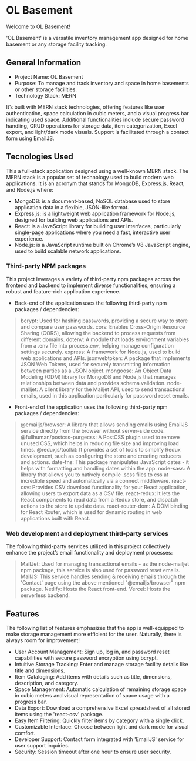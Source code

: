 # OL Basement

Welcome to OL Basement! 

'OL Basement' is a versatile inventory management app designed for home basement or any storage facility tracking.

## General Information

- Project Name: OL Basement
- Purpose: To manage and track inventory and space in home basements or other storage facilities.
- Technology Stack: MERN

 It’s built with MERN stack technologies, offering features like user authentication, space calculation in cubic meters, and a visual progress bar indicating used space. Additional functionalities include secure password handling, CRUD operations for storage data, item categorization, Excel export, and light/dark mode visuals. Support is facilitated through a contact form using EmailJS.

## Tecnologies Used

This a full-stack application designed using a well-known MERN stack. The MERN stack is a popular set of technology used to build modern web applications. It is an acronym that stands for MongoDB, Express.js, React, and Node.js where:

- MongoDB: is a document-based, NoSQL database used to store application data in a flexible, JSON-like format.
- Express.js: is a lightweight web application framework for Node.js, designed for building web applications and APIs.
- React: is a JavaScript library for building user interfaces, particularly single-page applications where you need a fast, interactive user experience.
- Node.js: is a JavaScript runtime built on Chrome’s V8 JavaScript engine, used to build scalable network applications.

### Third-party NPM packages

This project leverages a variety of third-party npm packages across the frontend and backend to implement diverse functionalities, ensuring a robust and feature-rich application experience.

- Back-end of the application uses the following third-party npm packages / dependencies:

> bcrypt: Used for hashing passwords, providing a secure way to store and compare user passwords.
> cors: Enables Cross-Origin Resource Sharing (CORS), allowing the backend to process requests from different domains.
> dotenv: A module that loads environment variables from a .env file into process.env, helping manage configuration settings securely.
> express: A framework for Node.js, used to build web applications and APIs.
> jsonwebtoken: A package that implements JSON Web Tokens, used for securely transmitting information between parties as a JSON object.
> mongoose: An Object Data Modeling (ODM) library for MongoDB and Node.js that manages relationships between data and provides schema validation.
> node-mailjet: A client library for the Mailjet API, used to send transactional emails, used in this application particularly for password reset emails.

- Front-end of the application uses the following third-party npm packages / dependencies:

> @emailjs/browser: A library that allows sending emails using EmailJS service directly from the browser without server-side code.
> @fullhuman/postcss-purgecss: A PostCSS plugin used to remove unused CSS, which helps in reducing file size and improving load times. 
> @reduxjs/toolkit: It provides a set of tools to simplify Redux development, such as configuring the store and creating reducers and actions.
> date-fns: This package manipulates JavaScript dates - it helps with formatting and handling dates within the app.
> node-sass: A library that allows you to natively compile .scss files to css at incredible speed and automatically via a connect middleware.
> react-csv: Provides CSV download functionality for your React application, allowing users to export data as a CSV file.
> react-redux: It lets the React components to read data from a Redux store, and dispatch actions to the store to update data.
> react-router-dom: A DOM binding for React Router, which is used for dynamic routing in web applications built with React.

### Web development and deployment third-party services

The following third-party services utilized in this project collectively enhance the project’s email functionality and deployment processes:

> MailJet: Used for managing transactional emails - as the node-mailjet npm package, this service is also used for password reset emails.
> MailJS: This service handles sending & receiving emails through the 'Contact' page using the above mentioned "@emailjs/browser" npm package.
> Netlify: Hosts the React front-end.
> Vercel: Hosts the serverless backend.

## Features

The following list of features emphasizes that the app is well-equipped to make storage management more efficient for the user. Naturally, there is always room for improvement!

- User Account Management: Sign up, log in, and password reset capabilities with secure password encryption using bcrypt.
- Intuitive Storage Tracking: Enter and manage storage facility details like title and dimensions.
- Item Cataloging: Add items with details such as title, dimensions, description, and category.
- Space Management: Automatic calculation of remaining storage space in cubic meters and visual representation of space usage with a progress bar.
- Data Export: Download a comprehensive Excel spreadsheet of all stored items using the 'react-csv' package.
- Easy Item Filtering: Quickly filter items by category with a single click.
- Customizable Interface: Choose between light and dark mode for visual comfort.
- Developer Support: Contact form integrated with 'EmailJS' service for user support inquiries.
- Security: Session timeout after one hour to ensure user security.